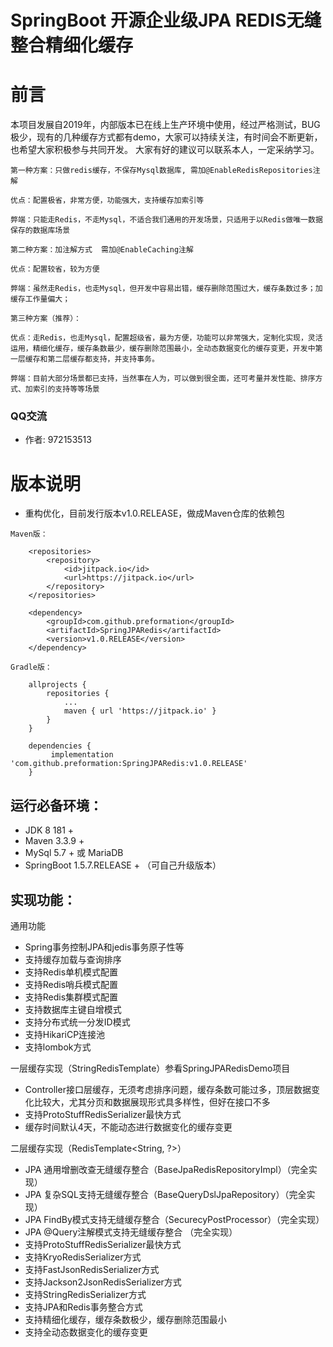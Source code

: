 SpringBoot 开源企业级JPA REDIS无缝整合精细化缓存
======


# 前言

本项目发展自2019年，内部版本已在线上生产环境中使用，经过严格测试，BUG极少，现有的几种缓存方式都有demo，大家可以持续关注，有时间会不断更新，也希望大家积极参与共同开发。
大家有好的建议可以联系本人，一定采纳学习。

```
第一种方案：只做redis缓存，不保存Mysql数据库, 需加@EnableRedisRepositories注解

优点：配置极省，非常方便，功能强大，支持缓存加索引等

弊端：只能走Redis，不走Mysql，不适合我们通用的开发场景，只适用于以Redis做唯一数据保存的数据库场景
```

```
第二种方案：加注解方式  需加@EnableCaching注解

优点：配置较省，较为方便

弊端：虽然走Redis，也走Mysql，但开发中容易出错，缓存删除范围过大，缓存条数过多；加缓存工作量偏大；
```

```
第三种方案（推荐）：

优点：走Redis，也走Mysql，配置超级省，最为方便，功能可以非常强大，定制化实现，灵活运用，精细化缓存，缓存条数最少，缓存删除范围最小，全动态数据变化的缓存变更，开发中第一层缓存和第二层缓存都支持，并支持事务。

弊端：目前大部分场景都已支持，当然事在人为，可以做到很全面，还可考量并发性能、排序方式、加索引的支持等等场景
```

### QQ交流
*  作者: 972153513

# 版本说明

*   重构优化，目前发行版本v1.0.RELEASE，做成Maven仓库的依赖包
```
Maven版：

    <repositories>
        <repository>
            <id>jitpack.io</id>
            <url>https://jitpack.io</url>
        </repository>
    </repositories>
    
    <dependency>
        <groupId>com.github.preformation</groupId>
        <artifactId>SpringJPARedis</artifactId>
        <version>v1.0.RELEASE</version>
    </dependency>
    
Gradle版：

    allprojects {
        repositories {
            ...
            maven { url 'https://jitpack.io' }
        }
    }
    
    dependencies {
         implementation 'com.github.preformation:SpringJPARedis:v1.0.RELEASE'
    }
```   

## 运行必备环境：

*   JDK 8 181 +
*   Maven 3.3.9 +
*   MySql 5.7 + 或 MariaDB
*   SpringBoot 1.5.7.RELEASE + （可自己升级版本）

## 实现功能：

通用功能
*   Spring事务控制JPA和jedis事务原子性等
*   支持缓存加载与查询排序
*   支持Redis单机模式配置
*   支持Redis哨兵模式配置
*   支持Redis集群模式配置
*   支持数据库主键自增模式
*   支持分布式统一分发ID模式
*   支持HikariCP连接池
*   支持lombok方式

一层缓存实现（StringRedisTemplate）参看SpringJPARedisDemo项目
*   Controller接口层缓存，无须考虑排序问题，缓存条数可能过多，顶层数据变化比较大，尤其分页和数据展现形式具多样性，但好在接口不多
*   支持ProtoStuffRedisSerializer最快方式
*   缓存时间默认4天，不能动态进行数据变化的缓存变更

二层缓存实现（RedisTemplate<String, ?>）
*   JPA 通用增删改查无缝缓存整合（BaseJpaRedisRepositoryImpl）（完全实现）
*   JPA 复杂SQL支持无缝缓存整合（BaseQueryDslJpaRepository）（完全实现）
*   JPA FindBy模式支持无缝缓存整合（SecurecyPostProcessor）（完全实现）
*   JPA @Query注解模式支持无缝缓存整合 （完全实现）
*   支持ProtoStuffRedisSerializer最快方式
*   支持KryoRedisSerializer方式
*   支持FastJsonRedisSerializer方式
*   支持Jackson2JsonRedisSerializer方式
*   支持StringRedisSerializer方式
*   支持JPA和Redis事务整合方式
*   支持精细化缓存，缓存条数极少，缓存删除范围最小
*   支持全动态数据变化的缓存变更